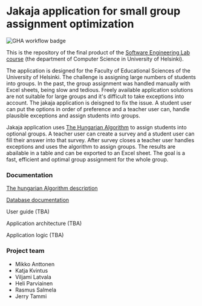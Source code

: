 # Jakaja application for small group assignment optimization
![GHA workflow badge](https://github.com/piryopt/pienryhmien-optimointi/workflows/CI/badge.svg)

This is the repository of the final product of the [Software Engineering Lab course](https://studies.helsinki.fi/courses/cur/otm-96ddc0a9-a15b-4717-bfdc-23872092b730) (the department of Computer Science in University of Helsinki). 

The application is designed for the Faculty of Educational Sciences of the University of Helsinki. The challenge is assigning large numbers of students into groups. In the past, the group assignment was handled manually with Excel sheets, being slow and tedious. Freely available application solutions are not suitable for large groups and it's difficult to take exceptions into account. The jakaja application is deisgned to fix the issue. A student user can put the options in order of preference and a teacher user can, handle plausible exceptions and assign students into groups.

Jakaja application uses [The Hungarian Algorithm](https://en.wikipedia.org/wiki/Hungarian_algorithm) to assign students into optional groups. A teacher user can create a survey and a student user can fill their answer into that survey. After survey closes a teacher user handles exceptions and uses the algorithm to assign groups. The results are abailable in a table and can be exported to an Excel sheet. The goal is a fast, efficient and optimal group assignment for the whole group.


### Documentation

[The hungarian Algorithm description](https://github.com/piryopt/pienryhmien-optimointi/blob/main/documentation/hungarian.md)

[Database documentation](https://github.com/piryopt/pienryhmien-optimointi/blob/main/documentation/database_doc.md)

User guide (TBA)

Application architecture (TBA)

Application logic (TBA)


### Project team

- Mikko Anttonen
- Katja Kvintus
- Viljami Latvala
- Heli Parviainen
- Rasmus Salmela
- Jerry Tammi
